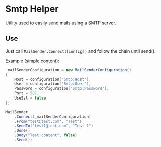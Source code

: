 ﻿# Smtp Helper

Utility used to easily send mails using a SMTP server.

## Use

Just call `MailSender.Connect([config])` and follow the chain until send().

Example (simple content):

```c#
_mailSenderConfiguration = new MailSenderConfiguration()
{
    Host = configuration["Smtp:Host"],
    User = configuration["Smtp:User"],
    Password = configuration["Smtp:Password"],
    Port = 587,
    UseSsl = false
};

MailSender
    .Connect(_mailSenderConfiguration)
    .From("test@test.com", "Test")
    .SendTo("test1@test.com", "Test 1")
    .Done()
    .Body("Test content", false)
    .Send();
```